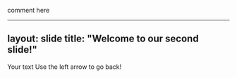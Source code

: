 comment here

---
layout: slide
title: "Welcome to our second slide!"
---
Your text
Use the left arrow to go back!
